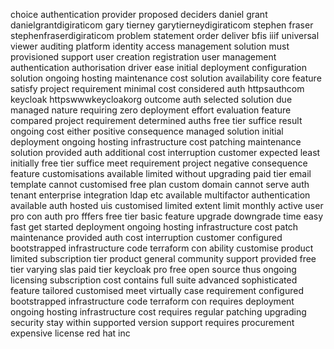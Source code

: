 choice authentication provider proposed deciders daniel grant danielgrantdigiraticom gary tierney garytierneydigiraticom stephen fraser stephenfraserdigiraticom problem statement order deliver bfis iiif universal viewer auditing platform identity access management solution must provisioned support user creation registration user management authentication authorisation driver ease initial deployment configuration solution ongoing hosting maintenance cost solution availability core feature satisfy project requirement minimal cost considered auth httpsauthcom keycloak httpswwwkeycloakorg outcome auth selected solution due managed nature requiring zero deployment effort evaluation feature compared project requirement determined auths free tier suffice result ongoing cost either positive consequence managed solution initial deployment ongoing hosting infrastructure cost patching maintenance solution provided auth additional cost interruption customer expected least initially free tier suffice meet requirement project negative consequence feature customisations available limited without upgrading paid tier email template cannot customised free plan custom domain cannot serve auth tenant enterprise integration ldap etc available multifactor authentication available auth hosted uis customised limited extent limit monthly active user pro con auth pro fffers free tier basic feature upgrade downgrade time easy fast get started deployment ongoing hosting infrastructure cost patch maintenance provided auth cost interruption customer configured bootstrapped infrastructure code terraform con ability customise product limited subscription tier product general community support provided free tier varying slas paid tier keycloak pro free open source thus ongoing licensing subscription cost contains full suite advanced sophisticated feature tailored customised meet virtually case requirement configured bootstrapped infrastructure code terraform con requires deployment ongoing hosting infrastructure cost requires regular patching upgrading security stay within supported version support requires procurement expensive license red hat inc